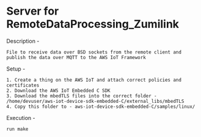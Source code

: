 # Server for RemoteDataProcessing_Zumilink #

Description - 
```
File to receive data over BSD sockets from the remote client and publish the data over MQTT to the AWS IoT Framework
```

Setup -

```
1. Create a thing on the AWS IoT and attach correct policies and certificates
2. Download the AWS IoT Embedded C SDK
3. Download the mbedTLS files into the correct folder - /home/devuser/aws-iot-device-sdk-embedded-C/external_libs/mbedTLS
4. Copy this folder to - aws-iot-device-sdk-embedded-C/samples/linux/
```

Execution - 
```
run make
```
